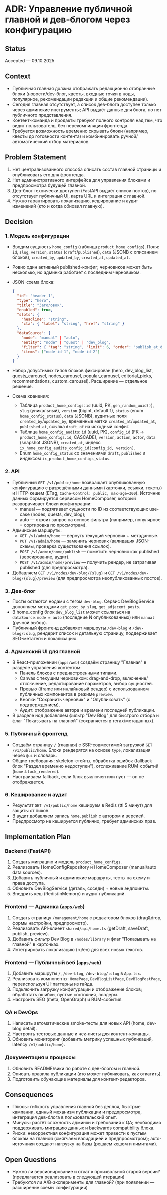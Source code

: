 # ADR: Управление публичной главной и дев-блогом через конфигурацию

## Status
Accepted — 09.10.2025

## Context
- Публичная главная должна отображать редакционно отобранные блоки (новости/dev-блог, квесты, входные точки в ноды, популярное, рекомендации редакции и общие рекомендации).
- Сегодня главная отсутствует, а список дев-блога доступен только через админские инструменты; API выдаёт данные для блога, но нет публичного представления.
- Контент-команда и продакты требуют полного контроля над тем, что видит пользователь, без перекомпиляции фронтенда.
- Требуется возможность временно скрывать блоки (например, квесты до готовности контента) и комбинировать ручной/автоматический отбор материалов.

## Problem Statement
1. Нет централизованного способа описать состав главной страницы и опубликовать его для фронтенда.
2. Нет административного интерфейса для управления блоками и предпросмотра будущей главной.
3. Дев-блог технически доступен (FastAPI выдаёт список постов), но отсутствует публичный UI, карта URL и интеграция с главной.
4. Нужно гарантировать локализацию, кеширование и аудит изменений (кто и когда обновил главную).

## Decision
### 1. Модель конфигурации
- Вводим сущность `home_config` (таблица `product_home_configs`). Поля: `id`, `slug`, `version`, `status` (`draft`/`published`), `data` (JSONB с описанием блоков), `created_by`, `updated_by`, `created_at`, `updated_at`.
- Ровно один активный published-конфиг; черновиков может быть несколько, но админка работает с последним черновиком.
- JSON-схема блока:
  ```json
  {
    "id": "header-1",
    "type": "hero",
    "title": "Заголовок",
    "enabled": true,
    "slots": {
      "headline": "string",
      "cta": { "label": "string", "href": "string" }
    },
    "dataSource": {
      "mode": "manual" | "auto",
      "entity": "node" | "quest" | "dev_blog",
      "filter": { "tag": "string", "limit": 6, "order": "publish_at_desc" },
      "items": ["node-id-1", "node-id-2"]
    }
  }
  ```
- Набор допустимых типов блоков фиксирован (hero, dev_blog_list, quests_carousel, nodes_carousel, popular_carousel, editorial_picks, recommendations, custom_carousel). Расширение — отдельное решение.

- Схема хранения:
  - Таблица `product_home_configs`: `id` (uuid, PK, `gen_random_uuid()`), `slug` (уникальный), `version` (bigint, default 1), `status` (enum `home_config_status`), `data` (JSONB), аудитные поля `created_by`/`updated_by`, временные метки `created_at`/`updated_at`, `published_at`, ссылка `draft_of` на исходный конфиг.
  - Таблица `home_config_audits`: `id` (uuid, PK), `config_id` (FK → `product_home_configs.id`, CASCADE), `version`, `action`, `actor`, `data` (snapshot JSONB), `created_at`, индекс `ix_home_config_audits_config_id(config_id, version)`.
  - Enum `home_config_status` со значениями `draft`, `published` и индексом `ix_product_home_configs_status`.


### 2. API
- Публичный `GET /v1/public/home` возвращает опубликованную конфигурацию с разрешёнными данными (карточки, ссылки, тексты) и HTTP-кешем (ETag, `Cache-Control: public, max-age=300`). Источник данных формируется сервисом HomeComposer, который разворачивает блоки конфигурации: 
  - manual — подтягивает сущности по ID из соответствующих use-case (nodes, quests, dev_blog);
  - auto — строит запрос на основе фильтра (например, популярное = сортировка по просмотрам).
- Админские маршруты:
  - `GET /v1/admin/home` — вернуть текущий черновик + метаданные.
  - `PUT /v1/admin/home` — заменить черновик (валидация JSON-схемы, проверка существования ссылок).
  - `POST /v1/admin/home/publish` — пометить черновик как published (версирование, аудит).
  - `POST /v1/admin/home/preview` — получить рендер, не затрагивая published (для предпросмотра).
- Добавляем `GET /v1/nodes/dev-blog/{slug}` и `GET /v1/nodes/dev-blog/{slug}/preview` (для предпросмотра неопубликованных постов).

### 3. Дев-блог
- Посты остаются нодами с тегом `dev-blog`. Сервис DevBlogService дополняем методами `get_post_by_slug`, `get_adjacent_posts`.
- В home_config блок `dev_blog_list` может ссылаться на `dataSource.mode = auto` (последние N опубликованных) или `manual` (ручной выбор).
- Публичный фронтенд добавляет маршруты `/dev-blog` и `/dev-blog/:slug`, рендерит список и детальную страницу, поддерживает SEO-метатеги и локализацию.

### 4. Админский UI для главной
- В React-приложении (`apps/web`) создаём страницу "Главная" в разделе управления контентом:
  - Панель блоков с преднастроенными типами.
  - Canvas с текущим черновиком: drag-and-drop, включение/отключение, редактирование параметров, выбор сущностей.
  - Превью (iframe или инлайновый рендер) с использованием публичных компонентов в режиме `preview`.
  - Кнопки "Сохранить черновик" и "Опубликовать" (с подтверждением).
  - Аудит: отображение автора и времени последней публикации.
- В разделе нод добавляем фильтр "Dev Blog" для быстрого отбора и флаг "Показывать на главной" (сохраняется в тегах/метаданных).

### 5. Публичный фронтенд
- Создаём страницу `/` (главная) с SSR-совместимой загрузкой `GET /v1/public/home`. Блоки рендерятся на основе `type`, локализация через `@ui` и словарь.
- Общие требования: skeleton-стейты, обработка ошибок (fallback блок "Раздел временно недоступен"), отслеживание RUM-событий (`home.block_rendered`).
- Настраиваем fallback, если блок выключен или пуст — он не отображается.

### 6. Кеширование и аудит
- Результат `GET /v1/public/home` кешируем в Redis (ttl 5 минут) для защиты от пиков.
- В аудит добавляем запись `home.publish` с автором и версией.
- Предпросмотр не кешируется публично, требует админских прав.

## Implementation Plan
### Backend (FastAPI)
1. Создать миграцию и модель `product_home_configs`.
2. Реализовать HomeConfigRepository и HomeComposer (manual/auto data sources).
3. Добавить публичный и админские маршруты, тесты на схему и права доступа.
4. Обновить DevBlogService (деталь, соседи) + новые эндпоинты.
5. Внедрить кеш (Redis/InMemory) и аудит публикаций.

### Frontend — Админка (`apps/web`)
1. Создать страницу `/management/home` с редактором блоков (drag&drop, формы настройки, предпросмотр).
2. Реализовать API-клиент `shared/api/home.ts` (getDraft, saveDraft, publish, preview).
3. Добавить фильтр Dev Blog в `/nodes/library` и флаг "Показывать на главной" в карточках.
4. Интегрировать локализацию (ru/en) для всех новых текстов.

### Frontend — Публичный веб (`apps/web`)
1. Добавить маршруты `/`, `/dev-blog`, `/dev-blog/:slug` в `App.tsx`.
2. Реализовать компоненты: `HomePage`, `DevBlogListPage`, `DevBlogPostPage`, переиспользуя UI-паттерны из гайда.
3. Подключить загрузку конфигурации и отображение блоков; обработать ошибки, пустые состояния, лоадеры.
4. Настроить SEO (meta, OpenGraph) и RUM-события.

### QA и DevOps
1. Написать автоматические smoke-тесты для новых API (home, dev-blog detail).
2. Настроить тестовые данные и чек-листы для контент-команды.
3. Обновить мониторинг (добавить метрику успешных публикаций, latency `/v1/public/home`).

### Документация и процессы
1. Обновить README/вики по работе с дев-блогом и главной.
2. Описать правила публикации (кто может публиковать, как откатить).
3. Подготовить обучающие материалы для контент-редакторов.

## Consequences
- Плюсы: гибкость управления главной без деплоя, быстрые кампании, единый механизм публикации и предпросмотра, интеграция дев-блога в пользовательский опыт.
- Минусы: растёт сложность админки и требований к QA; необходимо поддерживать миграцию данных и backwards compatibility блока.
- Риски: некорректная конфигурация может привести к пустым блокам на главной (смягчаем валидацией и предпросмотром); auto-источники создают нагрузку на базы (решаем кешем и лимитами).

## Open Questions
- Нужно ли версионирование и откат к произвольной старой версии? (предлагается реализовать в следующей итерации)
- Требуются ли A/B-эксперименты для главной? (при появлении — расширение схемы конфигурации)
